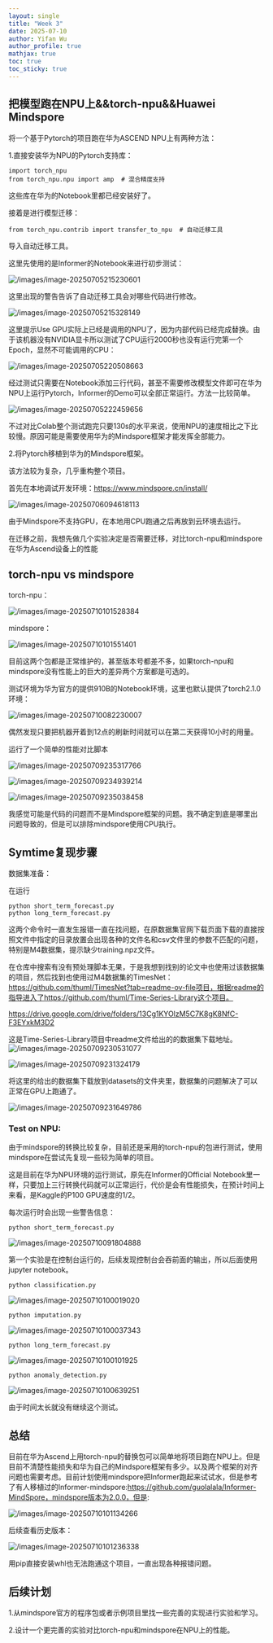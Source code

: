 ```yaml
---
layout: single
title: "Week 3"
date: 2025-07-10
author: Yifan Wu
author_profile: true
mathjax: true
toc: true
toc_sticky: true
---
```


## 把模型跑在NPU上&&torch-npu&&Huawei Mindspore

将一个基于Pytorch的项目跑在华为ASCEND NPU上有两种方法：

1.直接安装华为NPU的Pytorch支持库：

```
import torch_npu
from torch_npu.npu import amp  # 混合精度支持
```

这些库在华为的Notebook里都已经安装好了。

接着是进行模型迁移：

```
from torch_npu.contrib import transfer_to_npu  # 自动迁移工具
```

导入自动迁移工具。

这里先使用的是Informer的Notebook来进行初步测试：

![/images/image-20250705215230601](/images/image-20250705215230601.png)

这里出现的警告告诉了自动迁移工具会对哪些代码进行修改。

![/images/image-20250705215328149](/images/image-20250705215328149.png)

这里提示Use GPU实际上已经是调用的NPU了，因为内部代码已经完成替换。由于该机器没有NVIDIA显卡所以测试了CPU运行2000秒也没有运行完第一个Epoch，显然不可能调用的CPU：

![/images/image-20250705220508663](/images/image-20250705220508663.png)



经过测试只需要在Notebook添加三行代码，甚至不需要修改模型文件即可在华为NPU上运行Pytorch，Informer的Demo可以全部正常运行。方法一比较简单。

![/images/image-20250705222459656](/images/image-20250705222459656.png)

不过对比Colab整个测试跑完只要130s的水平来说，使用NPU的速度相比之下比较慢。原因可能是需要使用华为的Mindspore框架才能发挥全部能力。

2.将Pytorch移植到华为的Mindspore框架。

该方法较为复杂，几乎重构整个项目。

首先在本地调试开发环境：https://www.mindspore.cn/install/

![/images/image-20250706094618113](/images/image-20250706094618113.png)

由于Mindspore不支持GPU，在本地用CPU跑通之后再放到云环境去运行。

在迁移之前，我想先做几个实验决定是否需要迁移，对比torch-npu和mindspore在华为Ascend设备上的性能

## torch-npu vs mindspore

torch-npu：

![/images/image-20250710101528384](/images/image-20250710101528384.png)

mindspore：

![/images/image-20250710101551401](/images/image-20250710101551401.png)

目前这两个包都是正常维护的，甚至版本号都差不多，如果torch-npu和mindspore没有性能上的巨大的差异两个方案都是可选的。

测试环境为华为官方的提供910B的Notebook环境，这里也默认提供了torch2.1.0环境：

![/images/image-20250710082230007](/images/image-20250710082230007.png)

偶然发现只要把机器开着到12点的刷新时间就可以在第二天获得10小时的用量。

运行了一个简单的性能对比脚本

![/images/image-20250709235317766](/images/image-20250709235317766.png)

![/images/image-20250709234939214](/images/image-20250709234939214.png)

![/images/image-20250709235038458](/images/image-20250709235038458.png)

我感觉可能是代码的问题而不是Mindspore框架的问题。我不确定到底是哪里出问题导致的，但是可以排除mindspore使用CPU执行。

## Symtime复现步骤

数据集准备：

在运行

```
python short_term_forecast.py
python long_term_forecast.py
```

这两个命令时一直发生报错一直在找问题，在原数据集官网下载页面下载的直接按照文件中指定的目录放置会出现各种的文件名和csv文件里的参数不匹配的问题，特别是M4数据集，提示缺少training.npz文件。

在仓库中搜索有没有预处理脚本无果，于是我想到找别的论文中也使用过该数据集的项目，然后找到也使用过M4数据集的TimesNet：https://github.com/thuml/TimesNet?tab=readme-ov-file项目，根据readme的指导进入了https://github.com/thuml/Time-Series-Library这个项目。

https://drive.google.com/drive/folders/13Cg1KYOlzM5C7K8gK8NfC-F3EYxkM3D2

这是Time-Series-Library项目中readme文件给出的的数据集下载地址。![/images/image-20250709230531077](/images/image-20250709230531077.png)

![/images/image-20250709231324179](/images/image-20250709231324179.png)

将这里的给出的数据集下载放到datasets的文件夹里，数据集的问题解决了可以正常在GPU上跑通了。

![/images/image-20250709231649786](/images/image-20250709231649786.png)

### Test on NPU:

由于mindspore的转换比较复杂，目前还是采用的torch-npu的包进行测试，使用mindspore在尝试先复现一些较为简单的项目。

这是目前在华为NPU环境的运行测试，原先在Informer的Official Notebook里一样，只要加上三行转换代码就可以正常运行，代价是会有性能损失，在预计时间上来看，是Kaggle的P100 GPU速度的$1/2$。

每次运行时会出现一些警告信息：



```
python short_term_forecast.py
```



![/images/image-20250710091804888](/images/image-20250710091804888.png)

第一个实验是在控制台运行的，后续发现控制台会吞前面的输出，所以后面使用jupyter notebook。

```
python classification.py
```

![/images/image-20250710100019020](/images/image-20250710100019020.png)

```
python imputation.py
```

![/images/image-20250710100037343](/images/image-20250710100037343.png)

```
python long_term_forecast.py
```

![/images/image-20250710100101925](/images/image-20250710100101925.png)

```
python anomaly_detection.py
```

![/images/image-20250710100639251](/images/image-20250710100639251.png)

由于时间太长就没有继续这个测试。

## 总结

目前在华为Ascend上用torch-npu的替换包可以简单地将项目跑在NPU上。但是目前不清楚性能损失和华为自己的Mindspore框架有多少。以及两个框架的对齐问题也需要考虑。目前计划使用mindspore把Informer跑起来试试水，但是参考了有人移植过的Informer-mindspore:https://github.com/guolalala/Informer-MindSpore，mindspore版本为2.0.0，但是:

![/images/image-20250710101134266](/images/image-20250710101134266.png)

后续查看历史版本：

![/images/image-20250710101236338](/images/image-20250710101236338.png)

用pip直接安装whl也无法跑通这个项目，一直出现各种报错问题。

## 后续计划

1.从mindspore官方的程序包或者示例项目里找一些完善的实现进行实验和学习。

2.设计一个更完善的实验对比torch-npu和mindspore在NPU上的性能。